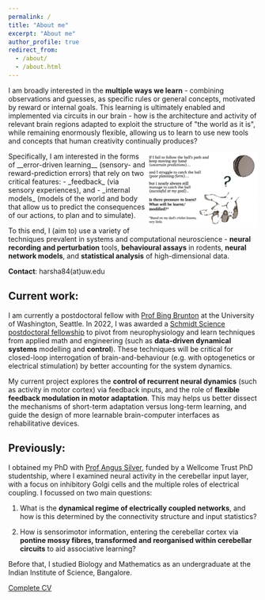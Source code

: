```yaml
---
permalink: /
title: "About me"
excerpt: "About me"
author_profile: true
redirect_from:
  - /about/
  - /about.html
---
```


I am broadly interested in the __multiple ways we learn__  - combining observations and guesses, as specific rules or general concepts, motivated by reward or internal goals. This learning is ultimately enabled and implemented via circuits in our brain - how is the architecture and activity of relevant brain regions adapted to exploit the structure of "the world as it is", while remaining enormously flexible, allowing us to learn to use new tools and concepts that human creativity continually produces?

<img align="right" src="/images/cricket.png" alt="Hand ready to catch ball" width="45%" />
Specifically, I am interested in the forms of __error-driven learning__ (sensory- and reward-prediction errors) that rely on two critical features:
- _feedback_ (via sensory experiences), and 
- _internal models_ (models of the world and body that allow us to predict the consequences of our actions, to plan and to simulate). 


To this end, I (aim to) use a variety of techniques prevalent in systems and computational neuroscience - __neural recording and perturbation__ tools, __behavioural assays__ in rodents, __neural network models__, and __statistical analysis__ of high-dimensional data.



__Contact__: harsha84(at)uw.edu

## Current work:
I am currently a postdoctoral fellow with [Prof Bing Brunton](https://www.bingbrunton.com/) at the University of Washington, Seattle. In 2022, I was awarded a [Schmidt Science postdoctoral fellowship](https://schmidtsciencefellows.org/fellows/?fellow-keyword=&fellow-year=2022&filter=true) to pivot from neurophysiology and learn techniques from applied math and engineering (such as __data-driven dynamical systems__ modelling and __control__). These techniques will be critical for closed-loop interrogation of brain-and-behaviour (e.g. with optogenetics or electrical stimulation) by better accounting for the system dynamics.

My current project explores the __control of recurrent neural dynamics__ (such as activity in motor cortex) via feedback inputs, and the role of __flexible feedback modulation in motor adaptation__. This may helps us better dissect the mechanisms of short-term adaptation versus long-term learning, and guide the design of more learnable brain-computer interfaces as rehabilitative devices.

## Previously:
I obtained my PhD with [Prof Angus Silver](https://silverlab.org/), funded by a Wellcome Trust PhD studentship, where I examined neural activity in the cerebellar input layer, with a focus on inhibitory Golgi cells and the multiple roles of electrical coupling. I focussed on two main questions:

1. What is the __dynamical regime of electrically coupled networks__, and how is this determined by the connectivity structure and input statistics?

2. How is sensorimotor information, entering the cerebellar cortex via __pontine mossy fibres, transformed and reorganised within cerebellar circuits__ to aid associative learning?


Before that, I studied Biology and Mathematics as an undergraduate at the Indian Institute of Science, Bangalore.

[Complete CV](files/GURNANI_Harsha_CV.pdf)
